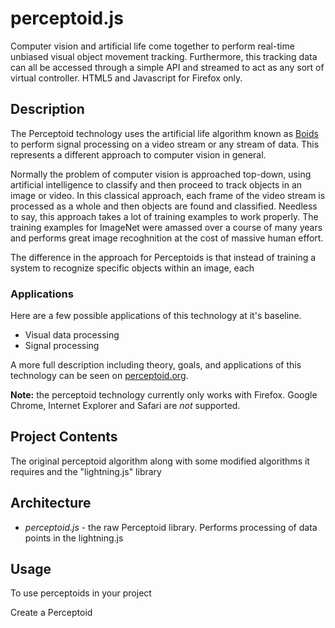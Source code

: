 # perceptoid.js

Computer vision and artificial life come together to perform real-time unbiased visual object movement tracking. Furthermore, this tracking data can all be accessed through a simple API and streamed to act as any sort of virtual controller. HTML5 and Javascript for Firefox only.

## Description

The Perceptoid technology uses the artificial life algorithm known as [Boids](https://en.wikipedia.org/wiki/Boids) to perform signal processing on a video stream or any stream of data.  This represents a different approach to computer vision in general.  

Normally the problem of computer vision is approached top-down, using artificial intelligence to classify and then proceed to track objects in an image or video.  In this classical approach, each frame of the video stream is processed as a whole and then objects are found and classified.  Needless to say, this approach takes a lot of training examples to work properly. The training examples for ImageNet were amassed over a course of many years and performs great image recoghnition at the cost of massive human effort.

The difference in the approach for Perceptoids is that instead of training a system to recognize specific objects within an image, each 

### Applications

Here are a few possible applications of this technology at it's baseline.
* Visual data processing
* Signal processing

A more full description including theory, goals, and applications of this technology can be seen on [perceptoid.org](http://perceptoid.org).

**Note:** the perceptoid technology currently only works with Firefox.  Google Chrome, Internet Explorer and Safari are *not* supported.

## Project Contents

The original perceptoid algorithm along with some modified algorithms it requires and the "lightning.js" library

## Architecture

- *perceptoid.js* - the raw Perceptoid library.  Performs processing of data points in the 
lightning.js

## Usage

To use perceptoids in your project

Create a Perceptoid
```javascript
```